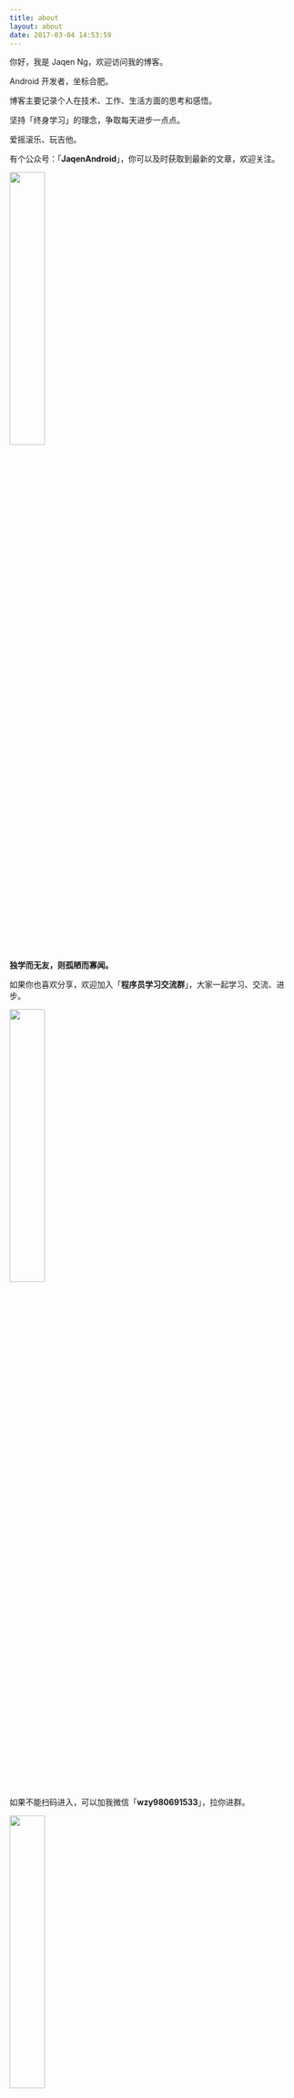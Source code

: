 ```yaml
---
title: about
layout: about
date: 2017-03-04 14:53:59
---
```


你好，我是 Jaqen Ng，欢迎访问我的博客。

Android 开发者，坐标合肥。

博客主要记录个人在技术、工作、生活方面的思考和感悟。

坚持「终身学习」的理念，争取每天进步一点点。

爱摇滚乐、玩吉他。

有个公众号：「**JaqenAndroid**」，你可以及时获取到最新的文章，欢迎关注。

<div align="left">
<img src="https://ae01.alicdn.com/kf/H3ae9407095244a319d2df4960604c641H.jpg" width=35%>
</div>

**独学而无友，则孤陋而寡闻。**

如果你也喜欢分享，欢迎加入「**程序员学习交流群**」，大家一起学习、交流、进步。

<div align="left">
<img src="https://ae01.alicdn.com/kf/H668f01ad30084867ba66f566fc6a840at.jpg" width=35%>
</div>

如果不能扫码进入，可以加我微信「**wzy980691533**」，拉你进群。

<div align="left">
<img src="https://ae01.alicdn.com/kf/Hcfed3dcd32cd46d9bb2f977fd6f5c5ef2.jpg" width=35%>
</div>

